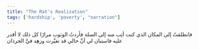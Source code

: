 ```yaml
---
title: "The Rat's Realization"
tags: ['hardship', 'poverty', "narration"]
---
```


 فانطلقتُ إلى المكان الذي كنت أثِب منه إلى السلة فأردتُ الوثوب مرارًا كل ذلك لا أقدر عليه فاستبان لي أنَّ حالي قد تغيَّرت وزهِد فيَّ الجرذان
